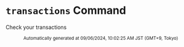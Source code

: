 # `transactions` Command

Check your transactions
<div align="center"><sub>Automatically generated at 09/06/2024, 10:02:25 AM JST (GMT+9, Tokyo)</sub></div>